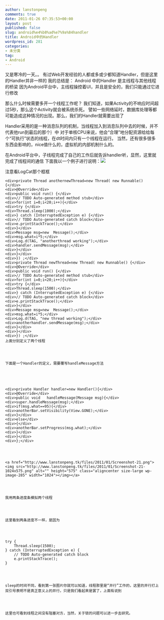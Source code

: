 ```yaml
---
author: lanstonpeng
comments: true
date: 2011-01-26 07:35:53+00:00
layout: post
published: false
slug: android%e4%b8%ad%e7%9a%84handler
title: Android中的Handler
wordpress_id: 281
categories:
- 未分类
tag:
- Android
---
```


又是寒冷的一天。。
有过Web开发经验的人都或多或少都知道Handler，但是这里的Handler并非一样的
我的总结是： Android 中的Handler 是主线程与其他线程的桥梁
因为Android平台中，主线程操控着UI，并且是安全的，我们只能通过它进行修改

那么什么时候需要多开一个线程工作呢？
我们知道，如果Activity的不响应时间超过5秒，那么这个Activity就会被系统杀死。
譬如一些网络延时，数据库处理等都可能造成这种情况的出现。那么，我们的Handler就需要出现了

Handler采用的是一种消息队列的机制，当线程加入到消息队列中去的时候，并不代表他run到最后的那个｝中
对于单核CPU来说，他会“合理”地分配资源给给每个“可执行”状态的线程，在dt时间内只有一个线程在运行。
当然，还有很多很多东西会影响的，nice值什么的，虚拟机的内部机制什么的。

在Android平台中，子线程完成了自己的工作后就告诉handler听，显然，这里就完成了线程间的通信
下面我以一个例子进行说明：[![](http://www.lanstonpeng.tk/files/2011/01/Screenshot-11-1024x575.png)](http://www.lanstonpeng.tk/files/2011/01/Screenshot-11.png)

注意看LogCat那个框框<!-- more -->

    
    
    <div>private Thread anothernewThread=new Thread( new Runnable() {</div>
    <div>@Override</div>
    <div>public void run() {</div>
    <div>// TODO Auto-generated method stub</div>
    <div>for(int i=0;i<20;i++){</div>
    <div>try {</div>
    <div>Thread.sleep(1000);</div>
    <div>} catch (InterruptedException e) {</div>
    <div>// TODO Auto-generated catch block</div>
    <div>e.printStackTrace();</div>
    <div>}</div>
    <div>Message msg=new  Message();</div>
    <div>msg.what=i*5;</div>
    <div>Log.d(TAG, "anotherthread working");</div>
    <div>handler.sendMessage(msg);</div>
    <div>}</div>
    <div>}</div>
    <div>}) ;</div>
    <div>private Thread newThread=new Thread( new Runnable() {</div>
    <div>@Override</div>
    <div>public void run() {</div>
    <div>// TODO Auto-generated method stub</div>
    <div>for(int i=0;i<20;i++){</div>
    <div>try {</div>
    <div>Thread.sleep(1500);</div>
    <div>} catch (InterruptedException e) {</div>
    <div>// TODO Auto-generated catch block</div>
    <div>e.printStackTrace();</div>
    <div>}</div>
    <div>Message msg=new  Message();</div>
    <div>msg.what=i*5;</div>
    <div>Log.d(TAG, "new thread working");</div>
    <div>anotherhandler.sendMessage(msg);</div>
    <div>}</div>
    <div>}</div>
    <div>}) ;</div>
    上面分别定义了两个线程



    
    下面是一个Handler的定义，需要覆写handleMessage方法



    
    
    <div>private Handler handler=new Handler(){</div>
    <div>@Override</div>
    <div>public void   handleMessage(Message msg){</div>
    <div>super.handleMessage(msg);</div>
    <div>if(msg.what==95){</div>
    <div>anotherBar.setVisibility(View.GONE);</div>
    <div>}</div>
    <div>else</div>
    <div>{</div>
    <div>anotherBar.setProgress(msg.what);</div>
    <div>}</div>
    <div>}</div>
    <div>};</div>



    
    <a href="http://www.lanstonpeng.tk/files/2011/01/Screenshot-21.png"><img src="http://www.lanstonpeng.tk/files/2011/01/Screenshot-21-1024x575.png" alt="" height="575" class="aligncenter size-large wp-image-285" width="1024"></img></a>



    
    我用两条进度条模拟两个线程



    
    这里看到两条进度不一样，是因为



    
    try {
    	Thread.sleep(1500);
    } catch (InterruptedException e) {
    	// TODO Auto-generated catch block
    	e.printStackTrace();
    }



    
    sleep的时间不同，看到第一张图片你就可以知道，线程那里是“并行”工作的，这里的并行打上双引号表明不是真正意义上的并行，只是我们看起来是罢了，上面有说到



    
    这里也可看到线程之间没有阻塞对方，当然，关于锁的问题可以进一步去研究。
